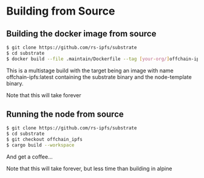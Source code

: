 # Building from Source

## Building the docker image from source

```bash
$ git clone https://github.com/rs-ipfs/substrate
$ cd substrate
$ docker build --file .maintain/Dockerfile --tag [your-org/]offchain-ipfs .
```

This is a multistage build with the target being an image with name offchain-ipfs:latest
containing the substrate binary and the node-template binary.

Note that this will take forever

## Running the node from source

``` bash
$ git clone https://github.com/rs-ipfs/substrate
$ cd substrate
$ git checkout offchain_ipfs
$ cargo build --workspace
```

And get a coffee…

Note that this will take forever, but less time than building in alpine

